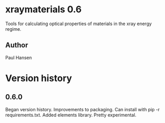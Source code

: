 # xraymaterials 0.6

Tools for calculating optical properties of materials in the xray energy regime.

## Author

Paul Hansen

# Version history

## 0.6.0

Began version history.
Improvements to packaging.  Can install with pip -r requirements.txt.
Added elements library.  Pretty experimental.